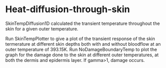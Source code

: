 # Heat-diffusion-through-skin
SkinTempDiffusion1D calculated the transient temperature throughout the skin for a given outer temperature. 

Run SkinTempPlotter to give a plot of the transient response of the skin termerature at different skin depths both with and without bloodflow at an outer temperature of 393.15K.
Run NoDamageBoundaryTemp to plot the graph for the damage done to the skin at different outer temperatures, at both the dermis and epidermis layer. If gamma>1, damage occurs.
